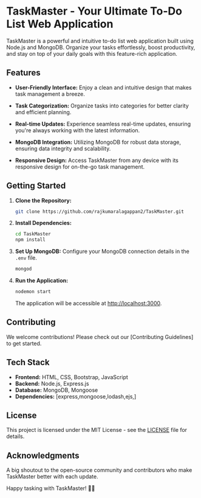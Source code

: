 # TaskMaster - Your Ultimate To-Do List Web Application


TaskMaster is a powerful and intuitive to-do list web application built using Node.js and MongoDB. Organize your tasks effortlessly, boost productivity, and stay on top of your daily goals with this feature-rich application.

## Features

- **User-Friendly Interface:**
  Enjoy a clean and intuitive design that makes task management a breeze.

- **Task Categorization:**
  Organize tasks into categories for better clarity and efficient planning.

- **Real-time Updates:**
  Experience seamless real-time updates, ensuring you're always working with the latest information.

- **MongoDB Integration:**
  Utilizing MongoDB for robust data storage, ensuring data integrity and scalability.

- **Responsive Design:**
  Access TaskMaster from any device with its responsive design for on-the-go task management.

## Getting Started

1. **Clone the Repository:**
   ```bash
   git clone https://github.com/rajkumaralagappan2/TaskMaster.git
   ```

2. **Install Dependencies:**
   ```bash
   cd TaskMaster
   npm install
   ```

3. **Set Up MongoDB:**
   Configure your MongoDB connection details in the `.env` file.
   ```bash
   mongod
   ```

5. **Run the Application:**
   ```bash
   nodemon start
   ```

   The application will be accessible at [http://localhost:3000](http://localhost:3000).

## Contributing

We welcome contributions! Please check out our [Contributing Guidelines] to get started.

## Tech Stack

- **Frontend:** HTML, CSS, Bootstrap, JavaScript
- **Backend:** Node.js, Express.js
- **Database:** MongoDB, Mongoose
- **Dependencies:** [express,mongoose,lodash,ejs,]

## License

This project is licensed under the MIT License - see the [LICENSE](LICENSE) file for details.

## Acknowledgments

A big shoutout to the open-source community and contributors who make TaskMaster better with each update.

Happy tasking with TaskMaster! 🚀✨
